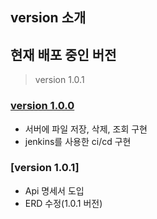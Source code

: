 ## version 소개

## 현재 배포 중인 버전
> version 1.0.1

### [version 1.0.0](https://github.com/dkssudrhd/HanS3/blob/main/%EB%B2%84%EC%A0%84%20%EC%86%8C%EA%B0%9C/version%201.0.0.md)
- 서버에 파일 저장, 삭제, 조회 구현
- jenkins를 사용한 ci/cd 구현

### [version 1.0.1]
- Api 명세서 도입
- ERD 수정(1.0.1 버전)

